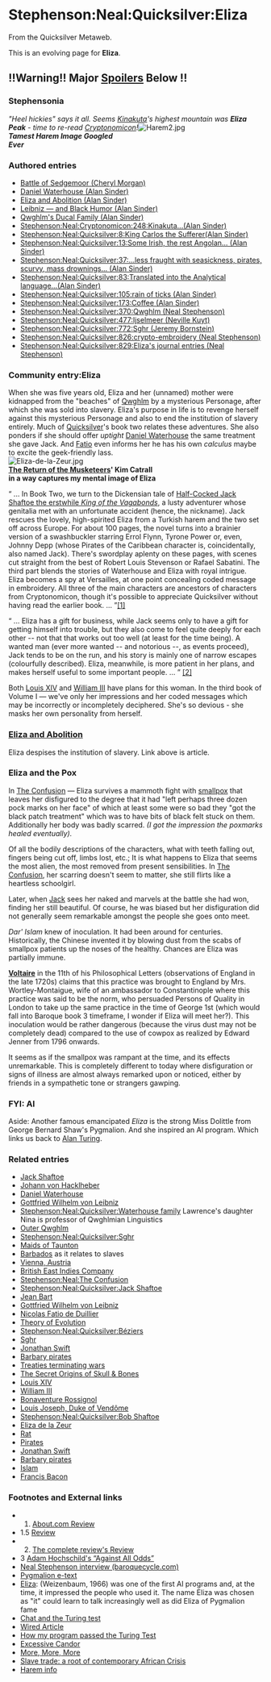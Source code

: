 
# Stephenson:Neal:Quicksilver:Eliza

From the Quicksilver Metaweb.

This is an evolving page for **Eliza**.

## **!!Warning!! Major [Spoilers](/metaweb-spoilers) Below !!**


### Stephensonia


*"Heel hickies" says it all. Seems [Kinakuta](/stephenson-neal-cryptonomicon-248-kinakuta-alan-sinder)'s highest mountain was **Eliza Peak** - time to re-read [Cryptonomicon](/cryptonomicon)!*![Harem2.jpg](/https://web.archive.org/web/20060725165643im_/http://www.metaweb.com/wiki/upload/c/cb/Harem2.jpg)  
***Tamest Harem Image Googled*  
*Ever***

### Authored entries


* [Battle of Sedgemoor (Cheryl Morgan)](/battle-of-sedgemoor-cheryl-morgan)
* [Daniel Waterhouse (Alan Sinder)](/daniel-waterhouse-alan-sinder)
* [Eliza and Abolition (Alan Sinder)](/eliza-and-abolition-alan-sinder)
* [Leibniz — and Black Humor (Alan Sinder)](/leibniz-â-and-black-humor-alan-sinder)
* [Qwghlm's Ducal Family (Alan Sinder)](/qwghlm-s-ducal-family-alan-sinder)
* [Stephenson:Neal:Cryptonomicon:248:Kinakuta...(Alan Sinder)](/stephenson-neal-cryptonomicon-248-kinakuta-alan-sinder)
* [Stephenson:Neal:Quicksilver:8:King Carlos the Sufferer(Alan Sinder)](/stephenson-neal-quicksilver-8-king-carlos-the-sufferer-alan-sinder)
* [Stephenson:Neal:Quicksilver:13:Some Irish, the rest Angolan... (Alan Sinder)](/stephenson-neal-quicksilver-13-some-irish-the-rest-angolan-alan-sinder)
* [Stephenson:Neal:Quicksilver:37:...less fraught with seasickness, pirates, scurvy, mass drownings... (Alan Sinder)](/stephenson-neal-quicksilver-37-less-fraught-with-seasickness-pirates-scurvy-mass-drownings-alan-sinder)
* [Stephenson:Neal:Quicksilver:83:Translated into the Analytical language...(Alan Sinder)](/stephenson-neal-quicksilver-83-translated-into-the-analytical-language-alan-sinder)
* [Stephenson:Neal:Quicksilver:105:rain of ticks (Alan Sinder)](/stephenson-neal-quicksilver-105-rain-of-ticks-alan-sinder)
* [Stephenson:Neal:Quicksilver:173:Coffee (Alan Sinder)](/stephenson-neal-quicksilver-173-coffee-alan-sinder)
* [Stephenson:Neal:Quicksilver:370:Qwghlm (Neal Stephenson)](/stephenson-neal-quicksilver-370-qwghlm-neal-stephenson)
* [Stephenson:Neal:Quicksilver:477:Ijselmeer (Neville Kuyt)](/stephenson-neal-quicksilver-477-ijselmeer-neville-kuyt)
* [Stephenson:Neal:Quicksilver:772:Sghr (Jeremy Bornstein)](/stephenson-neal-quicksilver-772-sghr-jeremy-bornstein)
* [Stephenson:Neal:Quicksilver:826:crypto-embroidery (Neal Stephenson)](/stephenson-neal-quicksilver-826-crypto-embroidery-neal-stephenson)
* [Stephenson:Neal:Quicksilver:829:Eliza's journal entries (Neal Stephenson)](/stephenson-neal-quicksilver-829-eliza-s-journal-entries-neal-stephenson)


### Community entry:Eliza


When she was five years old, Eliza and her (unnamed) mother were kidnapped from the "beaches" of [Qwghlm](/stephenson-neal-quicksilver-qwghlm) by a mysterious Personage, after which she was sold into slavery. Eliza's purpose in life is to revenge herself against this mysterious Personage and also to end the institution of slavery entirely. Much of [Quicksilver](/stephenson-neal-quicksilver)'s book two relates these adventures. She also ponders if she should offer *uptight* [Daniel Waterhouse](/daniel-waterhouse) the same treatment she gave Jack. And [Fatio](/nicolas-fatio-de-duillier) even informs her he has his own *calculus* maybe to excite the geek-friendly lass.  
![Eliza-de-la-Zeur.jpg](/https://web.archive.org/web/20060725165643im_/http://www.metaweb.com/wiki/upload/5/51/Eliza-de-la-Zeur.jpg)  
**[The Return of the Musketeers](/http-us-imdb-com-title-tt0098194)' Kim Catrall**  
**in a way captures my mental image of Eliza**

“ ... In Book Two, we turn to the Dickensian tale of [Half-Cocked Jack Shaftoe the erstwhile *King of the Vagabonds*](/stephenson-neal-quicksilver-jack-shaftoe), a lusty adventurer whose genitalia met with an unfortunate accident (hence, the nickname). Jack rescues the lovely, high-spirited Eliza from a Turkish harem and the two set off across Europe. For about 100 pages, the novel turns into a brainier version of a swashbuckler starring Errol Flynn, Tyrone Power or, even, Johnny Depp (whose Pirates of the Caribbean character is, coincidentally, also named Jack). There's swordplay aplenty on these pages, with scenes cut straight from the best of Robert Louis Stevenson or Rafael Sabatini. The third part blends the stories of Waterhouse and Eliza with royal intrigue. Eliza becomes a spy at Versailles, at one point concealing coded message in embroidery. All three of the main characters are ancestors of characters from Cryptonomicon, though it's possible to appreciate Quicksilver without having read the earlier book. ... ”[[1]](/http-www-januarymagazine-com-fiction-quicksilver-html)

“ ... Eliza has a gift for business, while Jack seems only to have a gift for getting himself into trouble, but they also come to feel quite deeply for each other -- not that that works out too well (at least for the time being). A wanted man (ever more wanted -- and notorious --, as events proceed), Jack tends to be on the run, and his story is mainly one of narrow escapes (colourfully described). Eliza, meanwhile, is more patient in her plans, and makes herself useful to some important people. ... ” [[2]](/http-www-complete-review-com-reviews-stephenn-qsilver-htm)

Both [Louis XIV](/louis-xiv) and [William III](/william-iii) have plans for this woman. In the third book of Volume I — we've only her impressions and her coded messages which may be incorrectly or incompletely deciphered. She's so devious - she masks her own personality from herself. 

### [Eliza and Abolition](/eliza-and-abolition-alan-sinder)


Eliza despises the institution of slavery. Link above is article.

### Eliza and the Pox


In [The Confusion](/the-confusion) — Eliza survives a mammoth fight with [smallpox](/http-en-wikipedia-org-wiki-smallpox) that leaves her disfigured to the degree that it had "left perhaps three dozen pock marks on her face" of which at least some were so bad they "got the black patch treatment" which was to have bits of black felt stuck on them. Additionally her body was badly scarred. *(I got the impression the poxmarks healed eventually).*

Of all the bodily descriptions of the characters, what with teeth falling out, fingers being cut off, limbs lost, etc.; It is what happens to Eliza that seems the most alien, the most removed from present sensibilities. In [The Confusion](/the-confusion), her scarring doesn't seem to matter, she still flirts like a heartless schoolgirl. 

Later, when [Jack](/jack-shaftoe) sees her naked and marvels at the battle she had won, finding her still beautiful. Of course, he was biased but her disfiguration did not generally seem remarkable amongst the people she goes onto meet.

*Dar' Islam* knew of inoculation. It had been around for centuries. Historically, the Chinese invented it by blowing dust from the scabs of smallpox patients up the noses of the healthy. Chances are Eliza was partially immune.

**[Voltaire](/http-www-metaweb-com-wiki-wiki-phtml-title-voltaire)** in the 11th of his Philosophical Letters (observations of England in the late 1720s) claims that this practice was brought to England by Mrs. Wortley-Montaigue, wife of an ambassador to Constantinople where this practice was said to be the norm, who persuaded Persons of Quality in London to take up the same practice in the time of George 1st (which would fall into Baroque book 3 timeframe, I wonder if Eliza will meet her?). This inoculation would be rather dangerous (because the virus dust may not be completely dead) compared to the use of cowpox as realized by Edward Jenner from 1796 onwards.

It seems as if the smallpox was rampant at the time, and its effects unremarkable. This is completely different to today where disfiguration or signs of illness are almost always remarked upon or noticed, either by friends in a sympathetic tone or strangers gawping.

### FYI: AI


Aside: Another famous emancipated *Eliza* is the strong Miss Dolittle from George Bernard Shaw's Pygmalion. And she inspired an AI program. Which links us back to [Alan Turing](/alan-turing).

### Related entries


* [Jack Shaftoe](/stephenson-neal-quicksilver-jack-shaftoe)
* [Johann von Hacklheber](/stephenson-neal-the-system-of-the-world-johann-von-hacklheber)
* [Daniel Waterhouse](/stephenson-neal-quicksilver-daniel-waterhouse)
* [Gottfried Wilhelm von Leibniz](/gottfried-wilhelm-von-leibniz)
* [Stephenson:Neal:Quicksilver:Waterhouse family](/stephenson-neal-quicksilver-waterhouse-family) Lawrence's daughter Nina is professor of Qwghlmian Linguistics
* [Outer Qwghlm](/outer-qwghlm)
* [Stephenson:Neal:Quicksilver:Sghr](/stephenson-neal-quicksilver-sghr)
* [Maids of Taunton](/maids-of-taunton)
* [Barbados](/barbados) as it relates to slaves
* [Vienna, Austria](/vienna-austria)
* [British East Indies Company](/british-east-indies-company)
* [Stephenson:Neal:The Confusion](/stephenson-neal-the-confusion)
* [Stephenson:Neal:Quicksilver:Jack Shaftoe](/stephenson-neal-quicksilver-jack-shaftoe)
* [Jean Bart](/jean-bart)
* [Gottfried Wilhelm von Leibniz](/gottfried-wilhelm-von-leibniz)
* [Nicolas Fatio de Duillier](/nicolas-fatio-de-duillier)
* [Theory of Evolution](/theory-of-evolution)
* [Stephenson:Neal:Quicksilver:Béziers](/stephenson-neal-quicksilver-béziers)
* [Sghr](/sghr)
* [Jonathan Swift](/jonathan-swift)
* [Barbary pirates](/barbary-pirates)
* [Treaties terminating wars](/treaties-terminating-wars)
* [The Secret Origins of Skull & Bones](/the-secret-origins-of-skull-bones)
* [Louis XIV](/louis-xiv)
* [William III](/william-iii)
* [Bonaventure Rossignol](/bonaventure-rossignol)
* [Louis Joseph, Duke of Vendôme](/louis-joseph-duke-of-vendôme)
* [Stephenson:Neal:Quicksilver:Bob Shaftoe](/stephenson-neal-quicksilver-bob-shaftoe)
* [Eliza de la Zeur](/eliza-de-la-zeur)
* [Rat](/rat)
* [Pirates](/pirates)
* [Jonathan Swift](/jonathan-swift)
* [Barbary pirates](/barbary-pirates)
* [Islam](/islam)
* [Francis Bacon](/francis-bacon)


### Footnotes and External links


* 1. [About.com Review](/http-contemporarylit-about-com-cs-currentreviews-fr-theconfusion-htm)
* 1.5 [Review](/http-www-januarymagazine-com-fiction-quicksilver-html)
* 2. [The complete review's Review](/http-www-complete-review-com-reviews-stephenn-qsilver-htm)
* 3 [Adam Hochschild's “Against All Odds”](/http-www-motherjones-com-news-feature-2004-01-12-403-html)
* [Neal Stephenson interview (baroquecycle.com)](/http-www-baroquecycle-com-interview-htm)
* [Pygmalion e-text](/http-www-gutenberg-net-browse-bibrec-br3825-htm)
* [Eliza](/http-www-cs-nott-ac-uk-gxk-courses-g5aiai-002history-eliza-htm): (Weizenbaum, 1966) was one of the first AI programs and, at the time, it impressed the people who used it. The name Eliza was chosen as "it" could learn to talk increasingly well as did Eliza of Pygmalion fame
* [Chat and the Turing test](/http-www-compapp-dcu-ie-humphrys-turing-test-html)
* [Wired Article](/http-www-wired-com-news-business-0-1367-38517-00-html)
* [How my program passed the Turing Test](/http-www-compapp-dcu-ie-humphrys-eliza-html)
* [Excessive Candor](/http-www-scifi-com-sfw-issue337-excess-html)
* [More, More, More](/http-books-guardian-co-uk-reviews-generalfiction-0-6121-1070331-00-html)
* [Slave trade: a root of contemporary African Crisis](/http-www-afbis-com-analysis-slave-htm)
* [Harem info](/http-www-radiobastet-com-linksbdm-html)
